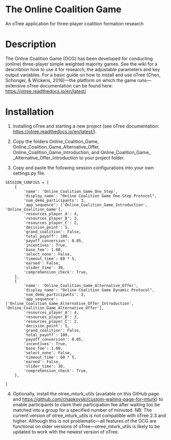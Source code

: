 # The Online Coalition Game
An oTree application for three-player coalition formation research

# **Description**

The Online Coalition Game (OCG) has been developed for conducting (online) three-player simple weighted majority games. See the wiki for a describtion how to use it for research, the adjustable parameters and key output variables. For a basic guide on how to install and use oTree (Chen, Schonger, & Wickens, 2016)—the platform on which the game runs—extensive oTree documentation can be found here: https://otree.readthedocs.io/en/latest/

# **Installation**

1. Installing oTree and starting a new project (see oTree documentation: https://otree.readthedocs.io/en/latest/).

2. Copy the folders Online_Coalition_Game, Online_Coalition_Game_Alternative_Offer, Online_Coalition_Game_Introduction, and Online_Coalition_Game_ _Alternative_Offer_Introduction to your project folder.

3. Copy and paste the following session configurations into your own settings.py file.


```
SESSION_CONFIGS = [
    {
        'name': 'Online_Coalition_Game_One_Step',
        'display_name': "Online Coalition Game One-Step Protocol",
        'num_demo_participants': 3,
        'app_sequence': ['Online_Coalition_Game_Introduction', 'Online_Coalition_Game'],
        'resources_player_A': 4,
        'resources_player_B': 3,
        'resources_player_C': 2,
        'decision_point': 5,
        'grand_coalition': False,
        'total_payoff': 100,
        'payoff_conversion': 0.05,
        'incentives': True,
        'base_fee': 1.00,
        'select_none': False,
        'timeout_time': 60 * 5,
        'earned': False,
        'slider_time': 30,
        'comprehension_check': True,
    },
    {
        'name': 'Online_Coalition_Game_Alternative_Offer',
        'display_name': "Online Coalition Game Dynamic Protocol",
        'num_demo_participants': 3,
        'app_sequence': ['Online_Coalition_Game_Alternative_Offer_Introduction', 'Online_Coalition_Game_Alternative_Offer'],
        'resources_player_A': 4,
        'resources_player_B': 3,
        'resources_player_C': 2,
        'decision_point': 5,
        'grand_coalition': False,
        'total_payoff': 100,
        'payoff_conversion': 0.05,
        'incentives': True,
        'base_fee': 1.00,
        'select_none': False,
        'timeout_time': 60 * 5,
        'earned': False,
        'slider_time': 30,
        'comprehension_check': True,
    },

]
```

4. Optionally, install the otree_mturk_utils (available on this GitHub page and https://github.com/chapkovski/custom-waiting-page-for-mturk) to enable participants to claim their participation fee after waiting too be matched into a group for a specified number of miniuted. NB: The current version of otree_mturk_utils is not compatible with oTree 2.3 and higher. Although this is not problematic—all features of the OCG are functional on older versions of oTree—otree_mturk_utils is likely to be updated to work with the newest version of oTree.

